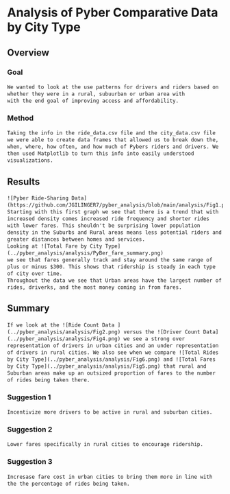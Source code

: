 # Analysis of Pyber Comparative Data by City Type

## Overview
### Goal 
    We wanted to look at the use patterns for drivers and riders based on whether they were in a rural, subuurban or urban area with 
    with the end goal of improving access and affordability. 
### Method 
    Taking the info in the ride_data.csv file and the city_data.csv file we were able to create data frames that allowed us to break down the, when, where, how often, and how much of Pybers riders and drivers. We then used Matplotlib to turn this info into easily understood visualizations.

## Results
    ![Pyber Ride-Sharing Data](https://github.com/JGILINGER7/pyber_analysis/blob/main/analysis/Fig1.png)
    Starting with this first graph we see that there is a trend that with increased density comes increased ride frequency and shorter rides with lower fares. This shouldn't be surprising lower population density in the Suburbs and Rural areas means less potential riders and greater distances between homes and services. 
    Looking at ![Total Fare by City Type](../pyber_analysis/analysis/PyBer_fare_summary.png)
    we see that fares generally track and stay around the same range of plus or minus $300. This shows that ridership is steady in each type of city over time. 
    Throughout the data we see that Urban areas have the largest number of rides, driverks, and the most money coming in from fares. 
## Summary
    If we look at the ![Ride Count Data ](../pyber_analysis/analysis/Fig2.png) versus the ![Driver Count Data](../pyber_analysis/analysis/Fig4.png) we see a strong over representation of drivers in urban cities and an under representation of drivers in rural cities. We also see when we compare ![Total Rides by City Type](../pyber_analysis/analysis/Fig6.png) and ![Total Fares by City Type](../pyber_analysis/analysis/Fig5.png) that rural and Suburban areas make up an outsized proportion of fares to the number of rides being taken there. 
### Suggestion 1
    Incentivize more drivers to be active in rural and suburban cities. 
### Suggestion 2 
    Lower fares specifically in rural cities to encourage ridership.
### Suggestion 3 
    Incresase fare cost in urban cities to bring them more in line with the the percentage of rides being taken. 